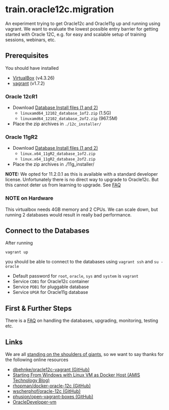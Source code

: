 # train.oracle12c.migration

An experiment trying to get Oracle12c and Oracle11g up and running using vagrant.
We want to evaluate the lowest possible entry barrier for getting started with Oracle 12C, e.g. for easy 
and scalable setup of training sessions, webinars, etc. 

## Prerequisites

You should have installed

- [VirtualBox](https://www.virtualbox.org/) (v4.3.26)
- [vagrant](https://www.vagrantup.com/) (v1.7.2)

### Oracle 12cR1

- Download [Database Install files (1 and 2)](http://www.oracle.com/technetwork/database/enterprise-edition/downloads/database12c-linux-download-1959253.html)
    - `linuxamd64_12102_database_1of2.zip` (1.5G)
    - `linuxamd64_12102_database_2of2.zip` (967.5M)
- Place the zip archives in `./12c_installer/`

### Oracle 11gR2

- Download [Database Install files (1 and 2)](http://www.oracle.com/technetwork/database/enterprise-edition/downloads/112010-linx8664soft-100572.html)
    - `linux.x64_11gR2_database_1of2.zip`
    - `linux.x64_11gR2_database_2of2.zip`
- Place the zip archives in ./11g_installer/

**NOTE:** We opted for 11.2.0.1 as this is available with a standard developer license. Unfortunately there is no direct way to upgrade to Oracle12c. But this cannot deter us from learning to upgrade. See [FAQ](https://github.com/wkoertgen/train.oracle12.migration/FAQ.md) 

### NOTE on Hardware

This virtualbox needs 4GB memory and 2 CPUs. We can scale down, but running 2 databases would result in really bad performance.

## Connect to the Databases

After running

    vagrant up

you should be able to connect to the databases using `vagrant ssh` and `su - oracle` 

- Default password for `root`, `oracle`, `sys` and `system` is `vagrant`
- Service `CDB1` for Oracle12c container
- Service `PDB1` for pluggable database
- Service `UPGR` for Oracle11g database

## First & Further Steps

There is a [FAQ](FAQ.md) on handling the databases, upgrading, monitoring, testing etc.

## Links

We are all [standing on the shoulders of giants](http://en.wikipedia.org/wiki/Standing_on_the_shoulders_of_giants), so we want to say thanks for the following online resources

- [dbehnke/oracle12c-vagrant (GitHub)](https://github.com/dbehnke/oracle12c-vagrant)
- [Starting From Windows with Linux VM as Docker Host (AMIS Technology Blog)](https://technology.amis.nl/2015/03/15/docker-take-two-starting-from-windows-with-linux-vm-as-docker-host/)
- [rhopman/docker-oracle-12c (GitHub)](https://github.com/rhopman/docker-oracle-12c)
- [wscherphof/oracle-12c (GitHub)](https://github.com/wscherphof/oracle-12c)
- [phusion/open-vagrant-boxes (GitHub)](https://github.com/phusion/open-vagrant-boxes)
- [OracleDeveloper-vm](http://www.oracle.com/technetwork/community/developer-vm/index.html) 




